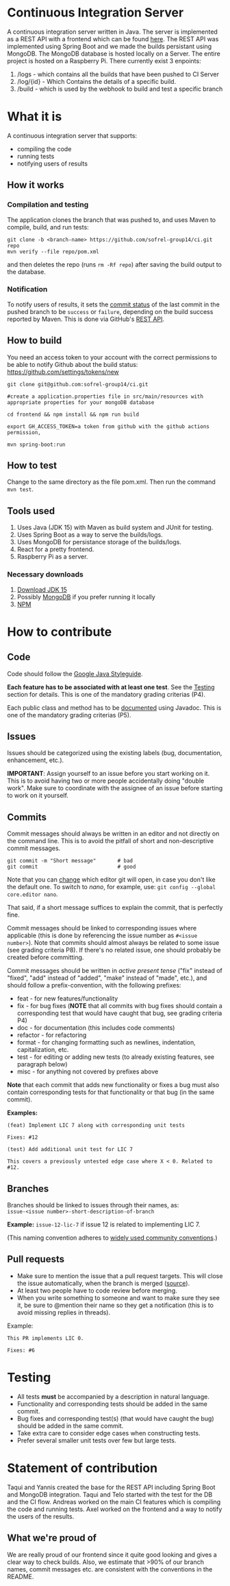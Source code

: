 # Continuous Integration Server

A continuous integration server written in Java. The server is implemented as a REST API with a frontend which can be found 
[here](http://axelelmarsson.se). The REST API was implemented using Spring Boot and we made the builds persistant using MongoDB. The MongoDB database is hosted locally on a Server. The entire project is hosted on a Raspberry Pi. There currently exist 3 enpoints:

1. /logs - which contains all the builds that have been pushed to CI Server
2. /log/{id} - Which Contains the details of a specific build.
3. /build - which is used by the webhook to build and test a specific branch

<!-- Add more info here later when we know if we use for example Spring Boot, MongoDB, etc. -->

# What it is
A continuous integration server that supports:
* compiling the code
* running tests
* notifying users of results

## How it works

### Compilation and testing

The application clones the branch that was pushed to, and uses Maven to compile, build, and run tests:
```
git clone -b <branch-name> https://github.com/sofrel-group14/ci.git repo
mvn verify --file repo/pom.xml
```
and then deletes the repo (runs `rm -Rf repo`) after saving the build output to the database.

### Notification

To notify users of results, it sets the [commit status](https://docs.github.com/en/rest/reference/repos#statuses) of the last commit in the pushed branch to be `success` or `failure`, depending on the build success reported by Maven. This is done via GitHub's [REST API](https://docs.github.com/en/rest/reference/repos#create-a-commit-status).

## How to build

You need an access token to your account with the correct permissions to be able to notify Github about the build status: https://github.com/settings/tokens/new

```
git clone git@github.com:sofrel-group14/ci.git

#create a application.properties file in src/main/resources with appropriate properties for your mongoDB database

cd frontend && npm install && npm run build

export GH_ACCESS_TOKEN=a token from github with the github actions permission, 

mvn spring-boot:run

```

## How to test

Change to the same directory as the file pom.xml. Then run the command `mvn test`.

## Tools used

1. Uses Java (JDK 15) with Maven as build system and JUnit for testing.
2. Uses Spring Boot as a way to serve the builds/logs.
3. Uses MongoDB for persistance storage of the builds/logs.
4. React for a pretty frontend.
5. Raspberry Pi as a server.


<!-- Add more info here later when we know if we use for example Spring Boot, MongoDB, etc. -->

### Necessary downloads

1. [Download JDK 15](https://www.oracle.com/se/java/technologies/javase-downloads.html)
2. Possibly [MongoDB](https://www.mongodb.com/try/download/community) if you prefer running it locally
3. [NPM](https://github.com/nvm-sh/nvm)


# How to contribute

## Code

Code should follow the [Google Java Styleguide](https://google.github.io/styleguide/javaguide.html).

**Each feature has to be associated with at least one test**. See the [Testing](#testing) section for details. This is one of the mandatory grading criterias (P4).

Each public class and method has to be [documented](https://www.monperrus.net/martin/how-to-write-good-API-documentation) using Javadoc. This is one of the mandatory grading criterias (P5).

## Issues

Issues should be categorized using the existing labels (bug, documentation, enhancement, etc.).

**IMPORTANT**: Assign yourself to an issue before you start working on it. This is to avoid having two or more people accidentally doing "double work". Make sure to coordinate with the assignee of an issue before starting to work on it yourself.

## Commits

Commit messages should always be written in an editor and not directly on the command line. This is to avoid the pitfall of short and non-descriptive commit messages.

```
git commit -m "Short message"       # bad
git commit                          # good
```

Note that you can [change](https://git-scm.com/book/en/v2/Customizing-Git-Git-Configuration#_core_editor) which editor git will open, in case you don't like the default one. To switch to *nano*, for example, use: `git config --global core.editor nano`.

That said, if a short message suffices to explain the commit, that is perfectly fine.

Commit messages should be linked to corresponding issues where applicable (this is done by referencing the issue number as `#<issue number>`). Note that commits should almost always be related to some issue (see grading criteria P8). If there's no related issue, one should probably be created before committing.

Commit messages should be written in *active present tense* ("fix" instead of "fixed", "add" instead of "added", "make" instead of "made", etc.), and should follow a prefix-convention, with the following prefixes:
* feat - for new features/functionality
* fix - for bug fixes (**NOTE** that all commits with bug fixes should contain a corresponding test that would have caught that bug, see grading criteria P4)
* doc - for documentation (this includes code comments)
* refactor - for refactoring
* format - for changing formatting such as newlines, indentation, capitalization, etc.
* test - for editing or adding new tests (to already existing features, see paragraph below)
* misc - for anything not covered by prefixes above

**Note** that each commit that adds new functionality or fixes a bug must also contain corresponding tests for that functionality or that bug (in the same commit).

**Examples:**

```
(feat) Implement LIC 7 along with corresponding unit tests

Fixes: #12
```

```
(test) Add additional unit test for LIC 7

This covers a previously untested edge case where X < 0. Related to #12.
```

## Branches

Branches should be linked to issues through their names, as:  
`issue-<issue number>-short-description-of-branch`

**Example:** `issue-12-lic-7` if issue 12 is related to implementing LIC 7.

(This naming convention adheres to [widely used community conventions](https://github.com/agis/git-style-guide#branches).)

## Pull requests

* Make sure to mention the issue that a pull request targets. This will close the issue automatically, when the branch is merged ([source](https://docs.github.com/en/github/managing-your-work-on-github/linking-a-pull-request-to-an-issue#linking-a-pull-request-to-an-issue-using-a-keyword)).
* At least two people have to code review before merging.
* When you write something to someone and want to make sure they see it, be sure to @mention their name so they get a notification (this is to avoid missing replies in threads).

Example:
```
This PR implements LIC 0.

Fixes: #6
```

# Testing

* All tests **must** be accompanied by a description in natural language.
* Functionality and corresponding tests should be added in the same commit.
* Bug fixes and corresponding test(s) (that would have caught the bug) should be added in the same commit.
* Take extra care to consider edge cases when constructing tests.
* Prefer several smaller unit tests over few but large tests.

# Statement of contribution
Taqui and Yannis created the base for the REST API including Spring Boot and MongoDB integration. Taqui and Telo started with the test for the DB and the CI flow. Andreas worked on the main CI features which is compiling the code and running tests. Axel worked on the frontend and a way to notify the users of the results. 

## What we're proud of
We are really proud of our frontend since it quite good looking and gives a clear way to check builds. Also, we estimate that >90% of our branch names, commit messages etc. are consistent with the conventions in the README.

